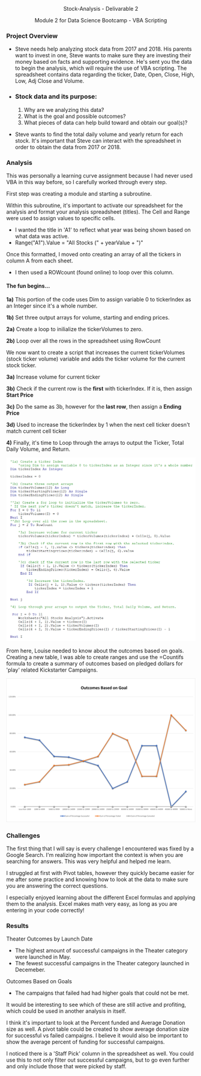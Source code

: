 <p align="center">
    Stock-Analysis - Delivarable 2
</p>

<p align="center">
    Module 2 for Data Science Bootcamp - VBA Scripting
</p>



###  **Project Overview**
- Steve needs help analyzing stock data from 2017 and 2018. His parents want to invest in one, Steve wants to make sure they are investing their money based on facts and supporting evidence. He's sent you the data to begin the analysis, which will require the use of VBA scripting. The spreadsheet contains data regarding the ticker, Date, Open, Close, High, Low, Adj Close and Volume.

- ### Stock data and its purpose:
    1. Why are we analyzing this data?
    2. What is the goal and possible outcomes?
    3. What pieces of data can help build toward and obtain our goal(s)?

- Steve wants to find the total daily volume and yearly return for each stock. It's important that Steve can interact with the spreadsheet in order to obtain the data from 2017 or 2018.

### **Analysis**
This was personally a learning curve assignment because I had never used VBA in this way before, so I carefully worked through every step. 

First step was creating a module and starting a subroutine.

Within this subroutine, it's important to activate our spreadsheet for the analysis and format your analysis spreadsheet (titles). The Cell and Range were used to assign values to specific cells.
- I wanted the title in 'A1' to reflect what year was being shown based on what data was active.
- Range("A1").Value = "All Stocks (" + yearValue + ")"

Once this formatted, I moved onto creating an array of all the tickers in column A from each sheet.
- I then used a ROWcount (found online) to loop over this column.

####                                              **The fun begins...**

**1a)** This portion of the code uses Dim to assign variable 0 to tickerIndex as an Integer since it's a whole number.

**1b)** Set three output arrays for volume, starting and ending prices.

**2a)** Create a loop to inilialize the tickerVolumes to zero.

**2b)** Loop over all the rows in the spreadsheet using RowCount

We now want to create a script that increases the current tickerVolumes (stock ticker volume) variable and adds the ticker volume for the current stock ticker.

**3a)** Increase volume for current ticker

**3b)** Check if the current row is the **first** with tickerIndex. If it is, then assign **Start Price**

**3c)** Do the same as 3b, however for the **last row**, then assign a **Ending Price**

**3d)** Used to increase the tickerIndex by 1 when the next cell ticker doesn't match current cell ticker 

**4)** Finally, it's time to Loop through the arrays to output the Ticker, Total Daily Volume, and Return.

<p align="center">
  <img src="https://github.com/lawnshogan/stock-analysis/blob/main/Code%20Block%20VBA.png" width="700"/>
</p>









From here, Louise needed to know about the outcomes based on goals. Creating a new table, I was able to create ranges and use the =Countifs formula to create a summary of outcomes based on pledged dollars for 'play' related Kickstarter Campaigns.

<p align="center">
  <img src="https://github.com/lawnshogan/kickstarter-analysis/blob/main/Outcomes_vs_Goals.png" width="700"/>
</p>

### **Challenges**
The first thing that I will say is every challenge I encountered was fixed by a Google Search. I'm realizing how important the context is when you are searching for answers. This was very helpful and helped me learn. 

I struggled at first with Pivot tables, however they quickly became easier for me after some practice and knowing how to look at the data to make sure you are answering the correct questions.

I especially enjoyed learning about the different Excel formulas and applying them to the analysis. Excel makes math very easy, as long as you are entering in your code correctly!

### **Results**
Theater Outcomes by Launch Date
- The highest amount of successful campaigns in the Theater category were launched in May.
- The fewest successful campaigns in the Theater category launched in Decemeber.

Outcomes Based on Goals

- The campaigns that failed had had higher goals that could not be met.


It would be interesting to see which of these are still active and profiting, which could be used in another analysis in itself. 

I think it's important to look at the Percent funded and Average Donation size as well. A pivot table could be created to show average donation size for successful vs failed campaigns. I believe it would also be important to show the average percent of funding for successful campaigns.

I noticed there is a 'Staff Pick' column in the spreadsheet as well. You could use this to not only filter out successful campaigns, but to go even further and only include those that were picked by staff.
